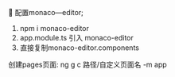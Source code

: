 
🍉 配置monaco—editor;

  1. npm i monaco-editor 
  2. app.module.ts 引入 monaco-editor 
  3. 直接复制monaco-editor.components 
  


创建pages页面:
  ng g c 路径/自定义页面名 -m app

